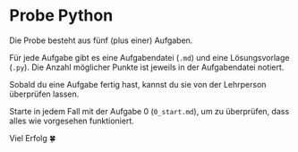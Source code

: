 # Probe Python

Die Probe besteht aus fünf (plus einer) Aufgaben.

Für jede Aufgabe gibt es eine Aufgabendatei (`.md`) und eine Lösungsvorlage (`.py`). Die Anzahl möglicher Punkte ist jeweils in der Aufgabendatei notiert.

Sobald du eine Aufgabe fertig hast, kannst du sie von der Lehrperson überprüfen lassen.

Starte in jedem Fall mit der Aufgabe 0 (`0_start.md`), um zu überprüfen, dass alles wie vorgesehen funktioniert.

Viel Erfolg 🍀

